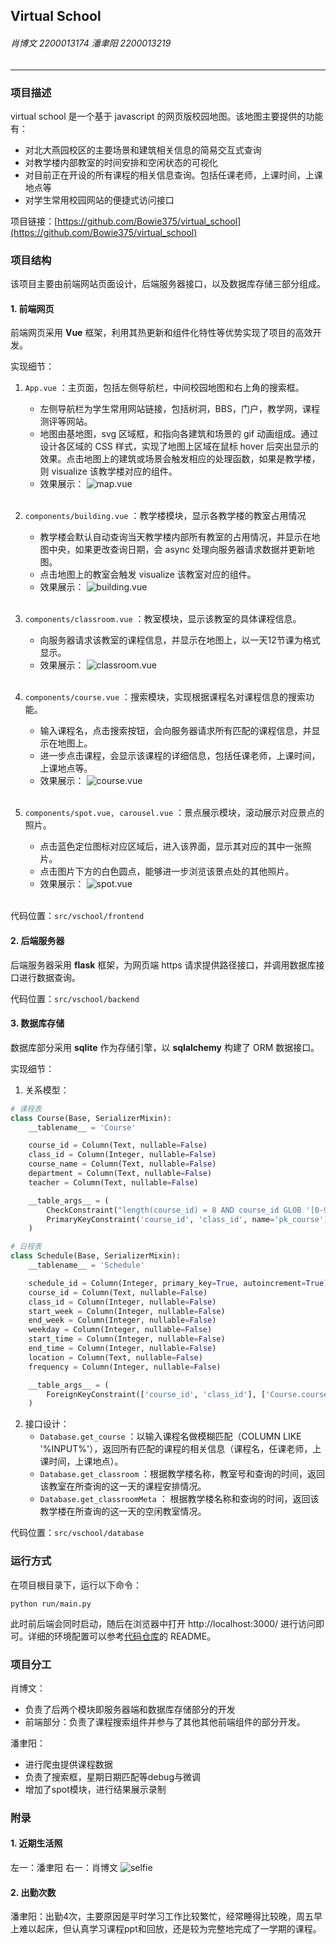 ## Virtual School
###### 肖博文 2200013174 潘聿阳 2200013219
------

### 项目描述
virtual school 是一个基于 javascript 的网页版校园地图。该地图主要提供的功能有：
- 对北大燕园校区的主要场景和建筑相关信息的简易交互式查询
- 对教学楼内部教室的时间安排和空闲状态的可视化
- 对目前正在开设的所有课程的相关信息查询。包括任课老师，上课时间，上课地点等
- 对学生常用校园网站的便捷式访问接口

项目链接：[https://github.com/Bowie375/virtual_school](https://github.com/Bowie375/virtual_school)

### 项目结构
该项目主要由前端网站页面设计，后端服务器接口，以及数据库存储三部分组成。

#### 1. 前端网页
前端网页采用 __Vue__ 框架，利用其热更新和组件化特性等优势实现了项目的高效开发。

实现细节：
1. `App.vue` ：主页面，包括左侧导航栏，中间校园地图和右上角的搜索框。
    - 左侧导航栏为学生常用网站链接，包括树洞，BBS，门户，教学网，课程测评等网站。
    - 地图由基地图，svg 区域框，和指向各建筑和场景的 gif 动画组成。通过设计各区域的 CSS 样式，实现了地图上区域在鼠标 hover 后突出显示的效果。点击地图上的建筑或场景会触发相应的处理函数，如果是教学楼，则 visualize 该教学楼对应的组件。
    - 效果展示：
    ![map.vue](map.png)
    <br/>

2. `components/building.vue` ：教学楼模块，显示各教学楼的教室占用情况
    - 教学楼会默认自动查询当天教学楼内部所有教室的占用情况，并显示在地图中央，如果更改查询日期，会 async 处理向服务器请求数据并更新地图。
    - 点击地图上的教室会触发 visualize 该教室对应的组件。
    - 效果展示：
    ![building.vue](building.png)
    <br/>

3. `components/classroom.vue` ：教室模块，显示该教室的具体课程信息。
    - 向服务器请求该教室的课程信息，并显示在地图上，以一天12节课为格式显示。
    - 效果展示：
    ![classroom.vue](classroom.png)
    <br/>

4. `components/course.vue` ：搜索模块，实现根据课程名对课程信息的搜索功能。
    - 输入课程名，点击搜索按钮，会向服务器请求所有匹配的课程信息，并显示在地图上。
    - 进一步点击课程，会显示该课程的详细信息，包括任课老师，上课时间，上课地点等。
    - 效果展示：
    ![course.vue](search.png)
    <br/>

5. `components/spot.vue, carousel.vue` ：景点展示模块，滚动展示对应景点的照片。
    - 点击蓝色定位图标对应区域后，进入该界面，显示其对应的其中一张照片。
    - 点击图片下方的白色圆点，能够进一步浏览该景点处的其他照片。
    - 效果展示：
    ![spot.vue](spot.png)
    <br/>

代码位置：`src/vschool/frontend`

#### 2. 后端服务器
后端服务器采用 __flask__ 框架，为网页端 https 请求提供路径接口，并调用数据库接口进行数据查询。

代码位置：`src/vschool/backend`

#### 3. 数据库存储
数据库部分采用 __sqlite__ 作为存储引擎，以 __sqlalchemy__ 构建了 ORM 数据接口。

实现细节：
1. 关系模型：
```python
# 课程表
class Course(Base, SerializerMixin):
    __tablename__ = 'Course'

    course_id = Column(Text, nullable=False)
    class_id = Column(Integer, nullable=False)
    course_name = Column(Text, nullable=False)
    department = Column(Text, nullable=False)
    teacher = Column(Text, nullable=False)

    __table_args__ = (
        CheckConstraint("length(course_id) = 8 AND course_id GLOB '[0-9][0-9][0-9][0-9][0-9][0-9][0-9][0-9]'"),
        PrimaryKeyConstraint('course_id', 'class_id', name='pk_course'),
    )

# 日程表
class Schedule(Base, SerializerMixin):
    __tablename__ = 'Schedule'

    schedule_id = Column(Integer, primary_key=True, autoincrement=True)
    course_id = Column(Text, nullable=False)
    class_id = Column(Integer, nullable=False)
    start_week = Column(Integer, nullable=False)
    end_week = Column(Integer, nullable=False)
    weekday = Column(Integer, nullable=False)
    start_time = Column(Integer, nullable=False)
    end_time = Column(Integer, nullable=False)
    location = Column(Text, nullable=False)
    frequency = Column(Integer, nullable=False)

    __table_args__ = (
        ForeignKeyConstraint(['course_id', 'class_id'], ['Course.course_id', 'Course.class_id']),
    )
```

2. 接口设计：
    - `Database.get_course` ：以输入课程名做模糊匹配（COLUMN LIKE '%INPUT%'），返回所有匹配的课程的相关信息（课程名，任课老师，上课时间，上课地点）。
    - `Database.get_classroom` ：根据教学楼名称，教室号和查询的时间，返回该教室在所查询的这一天的课程安排情况。
    - `Database.get_classroomMeta` ： 根据教学楼名称和查询的时间，返回该教学楼在所查询的这一天的空闲教室情况。

代码位置：`src/vschool/database`

### 运行方式
在项目根目录下，运行以下命令：
```
python run/main.py
```
此时前后端会同时启动，随后在浏览器中打开 http://localhost:3000/ 进行访问即可。详细的环境配置可以参考[代码仓库](https://github.com/Bowie375/virtual_school)的 README。

### 项目分工
肖博文：
- 负责了后两个模块即服务器端和数据库存储部分的开发
- 前端部分：负责了课程搜索组件并参与了其他其他前端组件的部分开发。

潘聿阳：
- 进行爬虫提供课程数据
- 负责了搜索框，星期日期匹配等debug与微调
- 增加了spot模块，进行结果展示录制


### 附录

#### 1. 近期生活照
左一：潘聿阳 右一：肖博文
![selfie](us.jpg)
    <br/>

#### 2. 出勤次数

潘聿阳：出勤4次，主要原因是平时学习工作比较繁忙，经常睡得比较晚，周五早上难以起床，但认真学习课程ppt和回放，还是较为完整地完成了一学期的课程。